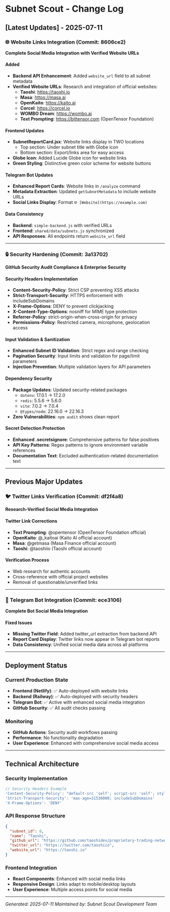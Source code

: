 # Subnet Scout - Change Log

## [Latest Updates] - 2025-07-11

### 🌐 Website Links Integration (Commit: 8606ce2)
**Complete Social Media Integration with Verified Website URLs**

#### Added
- **Backend API Enhancement**: Added `website_url` field to all subnet metadata
- **Verified Website URLs**: Research and integration of official websites:
  - **Taoshi**: https://taoshi.io
  - **Masa**: https://masa.ai  
  - **OpenKaito**: https://kaito.ai
  - **Corcel**: https://corcel.io
  - **WOMBO Dream**: https://wombo.ai
  - **Text Prompting**: https://bittensor.com (OpenTensor Foundation)

#### Frontend Updates
- **SubnetReportCard.jsx**: Website links display in TWO locations
  - Top section: Under subnet title with Globe icon
  - Bottom section: Export/links area for easy access
- **Globe Icon**: Added Lucide Globe icon for website links
- **Green Styling**: Distinctive green color scheme for website buttons

#### Telegram Bot Updates
- **Enhanced Report Cards**: Website links in `/analyze` command
- **Metadata Extraction**: Updated `getSubnetMetadata` to include website URLs
- **Social Links Display**: Format `🌐 [Website](https://example.com)`

#### Data Consistency
- **Backend**: `simple-backend.js` with verified URLs
- **Frontend**: `shared/data/subnets.js` synchronized
- **API Responses**: All endpoints return `website_url` field

---

### 🔒 Security Hardening (Commit: 3a13702)
**GitHub Security Audit Compliance & Enterprise Security**

#### Security Headers Implementation
- **Content-Security-Policy**: Strict CSP preventing XSS attacks
- **Strict-Transport-Security**: HTTPS enforcement with includeSubDomains
- **X-Frame-Options**: DENY to prevent clickjacking
- **X-Content-Type-Options**: nosniff for MIME type protection
- **Referrer-Policy**: strict-origin-when-cross-origin for privacy
- **Permissions-Policy**: Restricted camera, microphone, geolocation access

#### Input Validation & Sanitization
- **Enhanced Subnet ID Validation**: Strict regex and range checking
- **Pagination Security**: Input limits and validation for page/limit parameters
- **Injection Prevention**: Multiple validation layers for API parameters

#### Dependency Security
- **Package Updates**: Updated security-related packages
  - `dotenv`: 17.0.1 → 17.2.0
  - `redis`: 5.5.6 → 5.6.0
  - `vite`: 7.0.2 → 7.0.4
  - `@types/node`: 22.16.0 → 22.16.3
- **Zero Vulnerabilities**: `npm audit` shows clean report

#### Secret Detection Protection
- **Enhanced .secretsignore**: Comprehensive patterns for false positives
- **API Key Patterns**: Regex patterns to ignore environment variable references
- **Documentation Text**: Excluded authentication-related documentation text

---

## Previous Major Updates

### 🐦 Twitter Links Verification (Commit: df2f4a8)
**Research-Verified Social Media Integration**

#### Twitter Link Corrections
- **Text Prompting**: @opentensor (OpenTensor Foundation official)
- **OpenKaito**: @_kaitoai (Kaito AI official account)
- **Masa**: @getmasa (Masa Finance official account)  
- **Taoshi**: @taoshiio (Taoshi official account)

#### Verification Process
- Web research for authentic accounts
- Cross-reference with official project websites
- Removal of questionable/unverified links

---

### 🤖 Telegram Bot Integration (Commit: ece3106)
**Complete Bot Social Media Integration**

#### Fixed Issues
- **Missing Twitter Field**: Added twitter_url extraction from backend API
- **Report Card Display**: Twitter links now appear in Telegram bot reports
- **Data Consistency**: Unified social media data across all platforms

---

## Deployment Status

### Current Production State
- **Frontend (Netlify)**: ✅ Auto-deployed with website links
- **Backend (Railway)**: ✅ Auto-deployed with security headers
- **Telegram Bot**: ✅ Active with enhanced social media integration
- **GitHub Security**: ✅ All audit checks passing

### Monitoring
- **GitHub Actions**: Security audit workflows passing
- **Performance**: No functionality degradation
- **User Experience**: Enhanced with comprehensive social media access

---

## Technical Architecture

### Security Implementation
```javascript
// Security Headers Example
'Content-Security-Policy': "default-src 'self'; script-src 'self'; style-src 'self' 'unsafe-inline'"
'Strict-Transport-Security': 'max-age=31536000; includeSubDomains'
'X-Frame-Options': 'DENY'
```

### API Response Structure
```json
{
  "subnet_id": 8,
  "name": "Taoshi",
  "github_url": "https://github.com/taoshidev/proprietary-trading-network",
  "twitter_url": "https://twitter.com/taoshiio",
  "website_url": "https://taoshi.io"
}
```

### Frontend Integration
- **React Components**: Enhanced with social media links
- **Responsive Design**: Links adapt to mobile/desktop layouts  
- **User Experience**: Multiple access points for social media

---

*Generated: 2025-07-11*
*Maintained by: Subnet Scout Development Team*